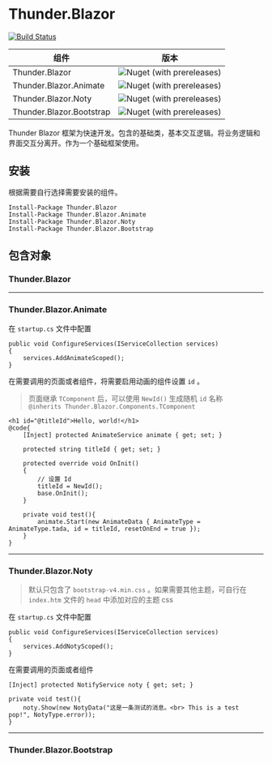 # Thunder.Blazor 
[![Build Status](https://dev.azure.com/aideePub/Thunder.Blazor/_apis/build/status/alislin.Thunder.Blazor?branchName=master)](https://dev.azure.com/aideePub/Thunder.Blazor/_build/latest?definitionId=4&branchName=master)

| 组件                     | 版本                                                                                 |
| - | - |
| Thunder.Blazor           | ![Nuget (with prereleases)](https://img.shields.io/nuget/v/thunder.blazor)           |
| Thunder.Blazor.Animate   | ![Nuget (with prereleases)](https://img.shields.io/nuget/v/thunder.blazor.animate)   |
| Thunder.Blazor.Noty      | ![Nuget (with prereleases)](https://img.shields.io/nuget/vpre/thunder.blazor.noty)   |
| Thunder.Blazor.Bootstrap | ![Nuget (with prereleases)](https://img.shields.io/nuget/v/thunder.blazor.bootstrap) |

Thunder Blazor 框架为快速开发。包含的基础类，基本交互逻辑。将业务逻辑和界面交互分离开。作为一个基础框架使用。

## 安装
根据需要自行选择需要安装的组件。
```
Install-Package Thunder.Blazor
Install-Package Thunder.Blazor.Animate  
Install-Package Thunder.Blazor.Noty     
Install-Package Thunder.Blazor.Bootstrap
```

## 包含对象
### Thunder.Blazor
---
### Thunder.Blazor.Animate
在 `startup.cs` 文件中配置
```
public void ConfigureServices(IServiceCollection services)
{
    services.AddAnimateScoped();
}
```
在需要调用的页面或者组件，将需要启用动画的组件设置 `id` 。  
> 页面继承 `TComponent` 后，可以使用 `NewId()` 生成随机 `id` 名称  
> `@inherits Thunder.Blazor.Components.TComponent` 
```
<h1 id="@titleId">Hello, world!</h1>
@code{
    [Inject] protected AnimateService animate { get; set; }

    protected string titleId { get; set; }

    protected override void OnInit()
    {
        // 设置 Id
        titleId = NewId();
        base.OnInit();
    }

    private void test(){
        animate.Start(new AnimateData { AnimateType = AnimateType.tada, id = titleId, resetOnEnd = true });
    }
}
```
---
### Thunder.Blazor.Noty
> 默认只包含了 `bootstrap-v4.min.css` 。如果需要其他主题，可自行在 `index.htm` 文件的 `head` 中添加对应的主题 css

在 `startup.cs` 文件中配置
```
public void ConfigureServices(IServiceCollection services)
{
    services.AddNotyScoped();
}
```
在需要调用的页面或者组件
```
[Inject] protected NotifyService noty { get; set; }

private void test(){
    noty.Show(new NotyData("这是一条测试的消息。<br> This is a test pop!", NotyType.error));
}
```
---
### Thunder.Blazor.Bootstrap